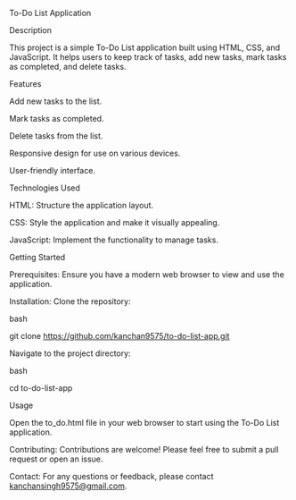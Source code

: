 To-Do List Application


Description

This project is a simple To-Do List application built using HTML, CSS, and JavaScript. It helps users to keep track of tasks, add new tasks, mark tasks as completed, and delete tasks.

Features

Add new tasks to the list.

Mark tasks as completed.

Delete tasks from the list.

Responsive design for use on various devices.

User-friendly interface.



Technologies Used

HTML: Structure the application layout.

CSS: Style the application and make it visually appealing.

JavaScript: Implement the functionality to manage tasks.


Getting Started

Prerequisites:
 Ensure you have a modern web browser to view and use the application.

Installation:
 Clone the repository:

bash


git clone https://github.com/kanchan9575/to-do-list-app.git

Navigate to the project directory:

bash

cd to-do-list-app


Usage

Open the to_do.html file in your web browser to start using the To-Do List application.

Contributing:
 Contributions are welcome! Please feel free to submit a pull request or open an issue.

Contact:
 For any questions or feedback, please contact kanchansingh9575@gmail.com.
